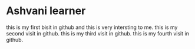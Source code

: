 # Ashvani learner
   this is my first bisit in github and this is very intersting to me.
   this is my second visit in github.
   this is my third visit in github.
   this is my fourth visit in github.

